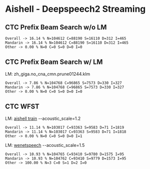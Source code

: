 # Aishell - Deepspeech2 Streaming

## CTC Prefix Beam Search w/o LM

```
Overall -> 16.14 % N=104612 C=88190 S=16110 D=312 I=465
Mandarin -> 16.14 % N=104612 C=88190 S=16110 D=312 I=465
Other -> 0.00 % N=0 C=0 S=0 D=0 I=0
```

## CTC Prefix Beam Search w/ LM

LM: zh_giga.no_cna_cmn.prune01244.klm
```
Overall -> 7.86 % N=104768 C=96865 S=7573 D=330 I=327
Mandarin -> 7.86 % N=104768 C=96865 S=7573 D=330 I=327
Other -> 0.00 % N=0 C=0 S=0 D=0 I=0
```

## CTC WFST

LM: [aishell train](http://paddlespeech.bj.bcebos.com/speechx/examples/ds2_ol/aishell/aishell_graph.zip)
--acoustic_scale=1.2
```
Overall -> 11.14 % N=103017 C=93363 S=9583 D=71 I=1819
Mandarin -> 11.14 % N=103017 C=93363 S=9583 D=71 I=1818
Other -> 0.00 % N=0 C=0 S=0 D=0 I=1
```

LM: [wenetspeech](http://paddlespeech.bj.bcebos.com/speechx/examples/ds2_ol/aishell/wenetspeech_graph.zip)
--acoustic_scale=1.5
```
Overall -> 10.93 % N=104765 C=93410 S=9780 D=1575 I=95
Mandarin -> 10.93 % N=104762 C=93410 S=9779 D=1573 I=95
Other -> 100.00 % N=3 C=0 S=1 D=2 I=0
```
